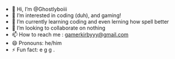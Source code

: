 - 👋 Hi, I’m @Ghostlyboiii
- 👀 I’m interested in coding (duh), and gaming!
- 🌱 I’m currently learning coding and even lerning how spell better
- 💞️ I’m looking to collaborate on nothing
- 📫 How to reach me : gamerkirbyyy@gmail.com
- 😄 Pronouns: he/him
- ⚡ Fun fact: e g g .

<!---
Ghostlyboiii/Ghostlyboiii is a ✨ special ✨ repository because its `README.md` (this file) appears on your GitHub profile.
You can click the Preview link to take a look at your changes.
--->
